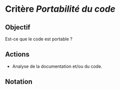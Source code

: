 # Critère *Portabilité du code*

## Objectif
Est-ce que le code est portable ?

## Actions
- Analyse de la documentation et/ou du code.

## Notation